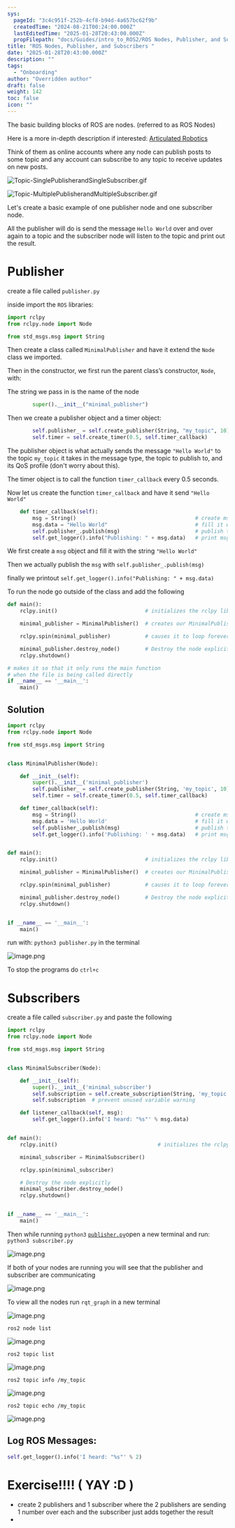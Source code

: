 ```yaml
---
sys:
  pageId: "3c4c951f-252b-4cf8-b94d-4a657bc62f9b"
  createdTime: "2024-08-21T00:24:00.000Z"
  lastEditedTime: "2025-01-28T20:43:00.000Z"
  propFilepath: "docs/Guides/intro_to_ROS2/ROS Nodes, Publisher, and Subscribers .md"
title: "ROS Nodes, Publisher, and Subscribers "
date: "2025-01-28T20:43:00.000Z"
description: ""
tags:
  - "Onboarding"
author: "Overridden author"
draft: false
weight: 142
toc: false
icon: ""
---
```


The basic building blocks of ROS are nodes. (referred to as ROS Nodes)

Here is a more in-depth description if interested: [Articulated Robotics](https://articulatedrobotics.xyz/tutorials/ready-for-ros/ros-overview#2-nodes)

Think of them as online accounts where any node can publish posts to some topic and any account can subscribe to any topic to receive updates on new posts.

![Topic-SinglePublisherandSingleSubscriber.gif](https://docs.ros.org/en/humble/_images/Topic-SinglePublisherandSingleSubscriber.gif)

![Topic-MultiplePublisherandMultipleSubscriber.gif](https://docs.ros.org/en/humble/_images/Topic-MultiplePublisherandMultipleSubscriber.gif)

Let's create a basic example of one publisher node and one subscriber node.

All the publisher will do is send the message `Hello World` over and over again to a topic and the subscriber node will listen to the topic and print out the result.

# Publisher

create a file called `publisher.py` 

inside import the `ROS` libraries:

```python
import rclpy
from rclpy.node import Node

from std_msgs.msg import String
```

Then create a class called `MinimalPublisher` and have it extend the `Node` class we imported.

Then in the constructor, we first run the parent class’s constructor, `Node`, with:

The string we pass in is the name of the node

```python
        super().__init__("minimal_publisher")
```

Then we create a publisher object and a timer object:

```python
        self.publisher_ = self.create_publisher(String, "my_topic", 10)
        self.timer = self.create_timer(0.5, self.timer_callback)
```

The publisher object is what actually sends the message `"Hello World"` to the topic `my_topic` it takes in the message type, the topic to publish to, and its QoS profile (don't worry about this).

The timer object is to call the function `timer_callback` every 0.5 seconds.

Now let us create the function `timer_callback` and have it send `"Hello World"`

```python
    def timer_callback(self):
        msg = String()                                      # create msg object
        msg.data = "Hello World"                            # fill it with data
        self.publisher_.publish(msg)                        # publish the message
        self.get_logger().info("Publishing: " + msg.data)   # print msg
```

We first create a `msg` object and fill it with the string `"Hello World"`

Then we actually publish the `msg` with `self.publisher_.publish(msg)`

finally we printout `self.get_logger().info("Publishing: " + msg.data)`

To run the node go outside of the class and add the following

```python
def main():
    rclpy.init()                            # initializes the rclpy library

    minimal_publisher = MinimalPublisher()  # creates our MinimalPublisher object

    rclpy.spin(minimal_publisher)           # causes it to loop forever

    minimal_publisher.destroy_node()        # Destroy the node explicitly
    rclpy.shutdown()

# makes it so that it only runs the main function
# when the file is being called directly
if __name__ == '__main__': 
    main()
```

## Solution

```python
import rclpy
from rclpy.node import Node

from std_msgs.msg import String


class MinimalPublisher(Node):

    def __init__(self):
        super().__init__('minimal_publisher')
        self.publisher_ = self.create_publisher(String, 'my_topic', 10)
        self.timer = self.create_timer(0.5, self.timer_callback)

    def timer_callback(self):
        msg = String()                                      # create msg object
        msg.data = 'Hello World'                            # fill it with data
        self.publisher_.publish(msg)                        # publish the message
        self.get_logger().info('Publishing: ' + msg.data)   # print msg


def main():
    rclpy.init()                            # initializes the rclpy library

    minimal_publisher = MinimalPublisher()  # creates our MinimalPublisher object

    rclpy.spin(minimal_publisher)           # causes it to loop forever

    minimal_publisher.destroy_node()        # Destroy the node explicitly
    rclpy.shutdown()


if __name__ == '__main__':
    main()
```

run with: `python3 publisher.py` in the terminal

![image.png](https://prod-files-secure.s3.us-west-2.amazonaws.com/d518164a-d88e-44d1-a4ee-3adb3bd8bce0/9214accb-ad5b-44f1-a31c-b3167c59138b/image.png?X-Amz-Algorithm=AWS4-HMAC-SHA256&X-Amz-Content-Sha256=UNSIGNED-PAYLOAD&X-Amz-Credential=ASIAZI2LB466T63YLMBW%2F20250225%2Fus-west-2%2Fs3%2Faws4_request&X-Amz-Date=20250225T041003Z&X-Amz-Expires=3600&X-Amz-Security-Token=IQoJb3JpZ2luX2VjEAAaCXVzLXdlc3QtMiJHMEUCIQCERphU18Ak1kRBWDo%2F%2BNEYKgiMqZ9EsQXbvrW9FmfbsAIgJfNqN0MJIwzKICsv9LmD%2BqG%2FkUarwba1L7A%2FKJCXKwEq%2FwMIORAAGgw2Mzc0MjMxODM4MDUiDNZjOUI8g4DqAXhZFyrcA%2B9Y7IqwgNRQH6DeGe9zjtpYgUNMbW6UJiF95nZLnlXUA%2BRLVi25PFXOrlm5eYReKxulmaPGVIp6pYZ65j6qY7GhmoBm5pTqQq5Yui7D5CBs8JP8msRt5depY%2Fq5VEYDfwmZsMEIPy3hYPqyR2v3HdU1VnKEkNRYQzmknG1oc60fxLvhfyJKcJiBb5W5CLrEy0ZLxpyPIxlLrXp%2Bmc0%2Fdyqo6AbkbELcJqHsR%2BbBBQpmgc%2BnCCmoWHsw7VvhE%2FHEr5eNQgwbNFR6fKlIPgh00vec05QdCfeWkg6MCL%2FdmgGW5WANLTwWhA4UoA%2FMrmjQIi7vcpSKlwWp58TQ8f4zuyrvKGk94KhETL8PgBcYJoOJM0F%2Bv3QJgmC1RCsCQWil%2FqTGNLkIFIMHjP%2Fj3PRa6YJrHkbrXssIMWASlU9B9zWixJDBJVCDwitvyTqTwcSVPiCYfh30CLQb0YlUO%2FX45e5%2BDTgLaVQxo%2Fbxzr9l0FWX7Jj4hlMgoJdFVROxRQRk8mgU2Unz2s5cN2nBxDQU2YCkrSxX%2BOjyj9sn8WhD%2BaNA5qC1U%2BjNz7Lo7NopLWuxoRW2iHl9Suzt3wHAPTQFL73L%2FaLo12cbyZgHcD4xJk7FQt513CmkiCzTqQYNMNeC9L0GOqUBR32SGOlEy%2FRwZZ9fFuj4PTOjvwcbPIw%2Fhq3fP%2Fl5W20zHnLCYLEVbvp520a9UBbQF82lD43iySO6HbbyY6630pfBML%2FExxU9Z4pdL2ms1iSA3zxAdv7N7wln%2BM9wibfNKBhzxcXiI1b8gxHw01a76bMjqp6re4BP9HTyTwYn3DjnjjLYzXgE4HwCBlgTF%2FB4gtS8pMHf7ksUwoV2zqGM7Y3QR3H6&X-Amz-Signature=57fba3d6e6cc5abab705906bdf694ddd3c8ce2162c755429f0b826ff5639ca0c&X-Amz-SignedHeaders=host&x-id=GetObject)

To stop the programs do `ctrl+c`

# Subscribers

create a file called `subscriber.py` and paste the following

```python
import rclpy
from rclpy.node import Node

from std_msgs.msg import String


class MinimalSubscriber(Node):

    def __init__(self):
        super().__init__('minimal_subscriber')
        self.subscription = self.create_subscription(String, 'my_topic', self.listener_callback, 10)
        self.subscription  # prevent unused variable warning

    def listener_callback(self, msg):
        self.get_logger().info('I heard: "%s"' % msg.data)


def main():
    rclpy.init()                                # initializes the rclpy library

    minimal_subscriber = MinimalSubscriber()

    rclpy.spin(minimal_subscriber)

    # Destroy the node explicitly
    minimal_subscriber.destroy_node()
    rclpy.shutdown()


if __name__ == '__main__':
    main()
```

Then while running `python3` [`publisher.py`](http://publisher.py/)open a new terminal and run: `python3 subscriber.py` 

![image.png](https://prod-files-secure.s3.us-west-2.amazonaws.com/d518164a-d88e-44d1-a4ee-3adb3bd8bce0/611fccf2-c738-4dbd-94e9-98f209092866/image.png?X-Amz-Algorithm=AWS4-HMAC-SHA256&X-Amz-Content-Sha256=UNSIGNED-PAYLOAD&X-Amz-Credential=ASIAZI2LB466T63YLMBW%2F20250225%2Fus-west-2%2Fs3%2Faws4_request&X-Amz-Date=20250225T041003Z&X-Amz-Expires=3600&X-Amz-Security-Token=IQoJb3JpZ2luX2VjEAAaCXVzLXdlc3QtMiJHMEUCIQCERphU18Ak1kRBWDo%2F%2BNEYKgiMqZ9EsQXbvrW9FmfbsAIgJfNqN0MJIwzKICsv9LmD%2BqG%2FkUarwba1L7A%2FKJCXKwEq%2FwMIORAAGgw2Mzc0MjMxODM4MDUiDNZjOUI8g4DqAXhZFyrcA%2B9Y7IqwgNRQH6DeGe9zjtpYgUNMbW6UJiF95nZLnlXUA%2BRLVi25PFXOrlm5eYReKxulmaPGVIp6pYZ65j6qY7GhmoBm5pTqQq5Yui7D5CBs8JP8msRt5depY%2Fq5VEYDfwmZsMEIPy3hYPqyR2v3HdU1VnKEkNRYQzmknG1oc60fxLvhfyJKcJiBb5W5CLrEy0ZLxpyPIxlLrXp%2Bmc0%2Fdyqo6AbkbELcJqHsR%2BbBBQpmgc%2BnCCmoWHsw7VvhE%2FHEr5eNQgwbNFR6fKlIPgh00vec05QdCfeWkg6MCL%2FdmgGW5WANLTwWhA4UoA%2FMrmjQIi7vcpSKlwWp58TQ8f4zuyrvKGk94KhETL8PgBcYJoOJM0F%2Bv3QJgmC1RCsCQWil%2FqTGNLkIFIMHjP%2Fj3PRa6YJrHkbrXssIMWASlU9B9zWixJDBJVCDwitvyTqTwcSVPiCYfh30CLQb0YlUO%2FX45e5%2BDTgLaVQxo%2Fbxzr9l0FWX7Jj4hlMgoJdFVROxRQRk8mgU2Unz2s5cN2nBxDQU2YCkrSxX%2BOjyj9sn8WhD%2BaNA5qC1U%2BjNz7Lo7NopLWuxoRW2iHl9Suzt3wHAPTQFL73L%2FaLo12cbyZgHcD4xJk7FQt513CmkiCzTqQYNMNeC9L0GOqUBR32SGOlEy%2FRwZZ9fFuj4PTOjvwcbPIw%2Fhq3fP%2Fl5W20zHnLCYLEVbvp520a9UBbQF82lD43iySO6HbbyY6630pfBML%2FExxU9Z4pdL2ms1iSA3zxAdv7N7wln%2BM9wibfNKBhzxcXiI1b8gxHw01a76bMjqp6re4BP9HTyTwYn3DjnjjLYzXgE4HwCBlgTF%2FB4gtS8pMHf7ksUwoV2zqGM7Y3QR3H6&X-Amz-Signature=05bed3f7ad6f28afb830319a1c5a916834fef2be18506d794f18e11a68011ce8&X-Amz-SignedHeaders=host&x-id=GetObject)

If both of your nodes are running you will see that the publisher and subscriber are communicating

![image.png](https://prod-files-secure.s3.us-west-2.amazonaws.com/d518164a-d88e-44d1-a4ee-3adb3bd8bce0/eea428b5-1cf0-43bb-a30b-81cbaf6c5c78/image.png?X-Amz-Algorithm=AWS4-HMAC-SHA256&X-Amz-Content-Sha256=UNSIGNED-PAYLOAD&X-Amz-Credential=ASIAZI2LB466T63YLMBW%2F20250225%2Fus-west-2%2Fs3%2Faws4_request&X-Amz-Date=20250225T041003Z&X-Amz-Expires=3600&X-Amz-Security-Token=IQoJb3JpZ2luX2VjEAAaCXVzLXdlc3QtMiJHMEUCIQCERphU18Ak1kRBWDo%2F%2BNEYKgiMqZ9EsQXbvrW9FmfbsAIgJfNqN0MJIwzKICsv9LmD%2BqG%2FkUarwba1L7A%2FKJCXKwEq%2FwMIORAAGgw2Mzc0MjMxODM4MDUiDNZjOUI8g4DqAXhZFyrcA%2B9Y7IqwgNRQH6DeGe9zjtpYgUNMbW6UJiF95nZLnlXUA%2BRLVi25PFXOrlm5eYReKxulmaPGVIp6pYZ65j6qY7GhmoBm5pTqQq5Yui7D5CBs8JP8msRt5depY%2Fq5VEYDfwmZsMEIPy3hYPqyR2v3HdU1VnKEkNRYQzmknG1oc60fxLvhfyJKcJiBb5W5CLrEy0ZLxpyPIxlLrXp%2Bmc0%2Fdyqo6AbkbELcJqHsR%2BbBBQpmgc%2BnCCmoWHsw7VvhE%2FHEr5eNQgwbNFR6fKlIPgh00vec05QdCfeWkg6MCL%2FdmgGW5WANLTwWhA4UoA%2FMrmjQIi7vcpSKlwWp58TQ8f4zuyrvKGk94KhETL8PgBcYJoOJM0F%2Bv3QJgmC1RCsCQWil%2FqTGNLkIFIMHjP%2Fj3PRa6YJrHkbrXssIMWASlU9B9zWixJDBJVCDwitvyTqTwcSVPiCYfh30CLQb0YlUO%2FX45e5%2BDTgLaVQxo%2Fbxzr9l0FWX7Jj4hlMgoJdFVROxRQRk8mgU2Unz2s5cN2nBxDQU2YCkrSxX%2BOjyj9sn8WhD%2BaNA5qC1U%2BjNz7Lo7NopLWuxoRW2iHl9Suzt3wHAPTQFL73L%2FaLo12cbyZgHcD4xJk7FQt513CmkiCzTqQYNMNeC9L0GOqUBR32SGOlEy%2FRwZZ9fFuj4PTOjvwcbPIw%2Fhq3fP%2Fl5W20zHnLCYLEVbvp520a9UBbQF82lD43iySO6HbbyY6630pfBML%2FExxU9Z4pdL2ms1iSA3zxAdv7N7wln%2BM9wibfNKBhzxcXiI1b8gxHw01a76bMjqp6re4BP9HTyTwYn3DjnjjLYzXgE4HwCBlgTF%2FB4gtS8pMHf7ksUwoV2zqGM7Y3QR3H6&X-Amz-Signature=4df4bf1bfcfaa51b36084d19b7a1d0915caa4f8ef18bbcf053dee5eda491afa1&X-Amz-SignedHeaders=host&x-id=GetObject)

To view all the nodes run `rqt_graph` in a new terminal

![image.png](https://prod-files-secure.s3.us-west-2.amazonaws.com/d518164a-d88e-44d1-a4ee-3adb3bd8bce0/1d98e964-4318-4d62-b5c4-8c8f78368598/image.png?X-Amz-Algorithm=AWS4-HMAC-SHA256&X-Amz-Content-Sha256=UNSIGNED-PAYLOAD&X-Amz-Credential=ASIAZI2LB466T63YLMBW%2F20250225%2Fus-west-2%2Fs3%2Faws4_request&X-Amz-Date=20250225T041003Z&X-Amz-Expires=3600&X-Amz-Security-Token=IQoJb3JpZ2luX2VjEAAaCXVzLXdlc3QtMiJHMEUCIQCERphU18Ak1kRBWDo%2F%2BNEYKgiMqZ9EsQXbvrW9FmfbsAIgJfNqN0MJIwzKICsv9LmD%2BqG%2FkUarwba1L7A%2FKJCXKwEq%2FwMIORAAGgw2Mzc0MjMxODM4MDUiDNZjOUI8g4DqAXhZFyrcA%2B9Y7IqwgNRQH6DeGe9zjtpYgUNMbW6UJiF95nZLnlXUA%2BRLVi25PFXOrlm5eYReKxulmaPGVIp6pYZ65j6qY7GhmoBm5pTqQq5Yui7D5CBs8JP8msRt5depY%2Fq5VEYDfwmZsMEIPy3hYPqyR2v3HdU1VnKEkNRYQzmknG1oc60fxLvhfyJKcJiBb5W5CLrEy0ZLxpyPIxlLrXp%2Bmc0%2Fdyqo6AbkbELcJqHsR%2BbBBQpmgc%2BnCCmoWHsw7VvhE%2FHEr5eNQgwbNFR6fKlIPgh00vec05QdCfeWkg6MCL%2FdmgGW5WANLTwWhA4UoA%2FMrmjQIi7vcpSKlwWp58TQ8f4zuyrvKGk94KhETL8PgBcYJoOJM0F%2Bv3QJgmC1RCsCQWil%2FqTGNLkIFIMHjP%2Fj3PRa6YJrHkbrXssIMWASlU9B9zWixJDBJVCDwitvyTqTwcSVPiCYfh30CLQb0YlUO%2FX45e5%2BDTgLaVQxo%2Fbxzr9l0FWX7Jj4hlMgoJdFVROxRQRk8mgU2Unz2s5cN2nBxDQU2YCkrSxX%2BOjyj9sn8WhD%2BaNA5qC1U%2BjNz7Lo7NopLWuxoRW2iHl9Suzt3wHAPTQFL73L%2FaLo12cbyZgHcD4xJk7FQt513CmkiCzTqQYNMNeC9L0GOqUBR32SGOlEy%2FRwZZ9fFuj4PTOjvwcbPIw%2Fhq3fP%2Fl5W20zHnLCYLEVbvp520a9UBbQF82lD43iySO6HbbyY6630pfBML%2FExxU9Z4pdL2ms1iSA3zxAdv7N7wln%2BM9wibfNKBhzxcXiI1b8gxHw01a76bMjqp6re4BP9HTyTwYn3DjnjjLYzXgE4HwCBlgTF%2FB4gtS8pMHf7ksUwoV2zqGM7Y3QR3H6&X-Amz-Signature=87ba459a78ef139decaab3feeb2cff40bcd241965c2c92574bca721ffd92c91e&X-Amz-SignedHeaders=host&x-id=GetObject)

`ros2 node list`

![image.png](https://prod-files-secure.s3.us-west-2.amazonaws.com/d518164a-d88e-44d1-a4ee-3adb3bd8bce0/680ac8cf-e6d9-4164-9ece-5b9a6fccffee/image.png?X-Amz-Algorithm=AWS4-HMAC-SHA256&X-Amz-Content-Sha256=UNSIGNED-PAYLOAD&X-Amz-Credential=ASIAZI2LB466T63YLMBW%2F20250225%2Fus-west-2%2Fs3%2Faws4_request&X-Amz-Date=20250225T041003Z&X-Amz-Expires=3600&X-Amz-Security-Token=IQoJb3JpZ2luX2VjEAAaCXVzLXdlc3QtMiJHMEUCIQCERphU18Ak1kRBWDo%2F%2BNEYKgiMqZ9EsQXbvrW9FmfbsAIgJfNqN0MJIwzKICsv9LmD%2BqG%2FkUarwba1L7A%2FKJCXKwEq%2FwMIORAAGgw2Mzc0MjMxODM4MDUiDNZjOUI8g4DqAXhZFyrcA%2B9Y7IqwgNRQH6DeGe9zjtpYgUNMbW6UJiF95nZLnlXUA%2BRLVi25PFXOrlm5eYReKxulmaPGVIp6pYZ65j6qY7GhmoBm5pTqQq5Yui7D5CBs8JP8msRt5depY%2Fq5VEYDfwmZsMEIPy3hYPqyR2v3HdU1VnKEkNRYQzmknG1oc60fxLvhfyJKcJiBb5W5CLrEy0ZLxpyPIxlLrXp%2Bmc0%2Fdyqo6AbkbELcJqHsR%2BbBBQpmgc%2BnCCmoWHsw7VvhE%2FHEr5eNQgwbNFR6fKlIPgh00vec05QdCfeWkg6MCL%2FdmgGW5WANLTwWhA4UoA%2FMrmjQIi7vcpSKlwWp58TQ8f4zuyrvKGk94KhETL8PgBcYJoOJM0F%2Bv3QJgmC1RCsCQWil%2FqTGNLkIFIMHjP%2Fj3PRa6YJrHkbrXssIMWASlU9B9zWixJDBJVCDwitvyTqTwcSVPiCYfh30CLQb0YlUO%2FX45e5%2BDTgLaVQxo%2Fbxzr9l0FWX7Jj4hlMgoJdFVROxRQRk8mgU2Unz2s5cN2nBxDQU2YCkrSxX%2BOjyj9sn8WhD%2BaNA5qC1U%2BjNz7Lo7NopLWuxoRW2iHl9Suzt3wHAPTQFL73L%2FaLo12cbyZgHcD4xJk7FQt513CmkiCzTqQYNMNeC9L0GOqUBR32SGOlEy%2FRwZZ9fFuj4PTOjvwcbPIw%2Fhq3fP%2Fl5W20zHnLCYLEVbvp520a9UBbQF82lD43iySO6HbbyY6630pfBML%2FExxU9Z4pdL2ms1iSA3zxAdv7N7wln%2BM9wibfNKBhzxcXiI1b8gxHw01a76bMjqp6re4BP9HTyTwYn3DjnjjLYzXgE4HwCBlgTF%2FB4gtS8pMHf7ksUwoV2zqGM7Y3QR3H6&X-Amz-Signature=656dd7d7ed1b23a7cfc2dc376b59603fd096951a24950e1cca5777806c4d0f5c&X-Amz-SignedHeaders=host&x-id=GetObject)

`ros2 topic list`

![image.png](https://prod-files-secure.s3.us-west-2.amazonaws.com/d518164a-d88e-44d1-a4ee-3adb3bd8bce0/eee2ebe1-27ef-4a4a-96fb-2ca54126fb29/image.png?X-Amz-Algorithm=AWS4-HMAC-SHA256&X-Amz-Content-Sha256=UNSIGNED-PAYLOAD&X-Amz-Credential=ASIAZI2LB466T63YLMBW%2F20250225%2Fus-west-2%2Fs3%2Faws4_request&X-Amz-Date=20250225T041003Z&X-Amz-Expires=3600&X-Amz-Security-Token=IQoJb3JpZ2luX2VjEAAaCXVzLXdlc3QtMiJHMEUCIQCERphU18Ak1kRBWDo%2F%2BNEYKgiMqZ9EsQXbvrW9FmfbsAIgJfNqN0MJIwzKICsv9LmD%2BqG%2FkUarwba1L7A%2FKJCXKwEq%2FwMIORAAGgw2Mzc0MjMxODM4MDUiDNZjOUI8g4DqAXhZFyrcA%2B9Y7IqwgNRQH6DeGe9zjtpYgUNMbW6UJiF95nZLnlXUA%2BRLVi25PFXOrlm5eYReKxulmaPGVIp6pYZ65j6qY7GhmoBm5pTqQq5Yui7D5CBs8JP8msRt5depY%2Fq5VEYDfwmZsMEIPy3hYPqyR2v3HdU1VnKEkNRYQzmknG1oc60fxLvhfyJKcJiBb5W5CLrEy0ZLxpyPIxlLrXp%2Bmc0%2Fdyqo6AbkbELcJqHsR%2BbBBQpmgc%2BnCCmoWHsw7VvhE%2FHEr5eNQgwbNFR6fKlIPgh00vec05QdCfeWkg6MCL%2FdmgGW5WANLTwWhA4UoA%2FMrmjQIi7vcpSKlwWp58TQ8f4zuyrvKGk94KhETL8PgBcYJoOJM0F%2Bv3QJgmC1RCsCQWil%2FqTGNLkIFIMHjP%2Fj3PRa6YJrHkbrXssIMWASlU9B9zWixJDBJVCDwitvyTqTwcSVPiCYfh30CLQb0YlUO%2FX45e5%2BDTgLaVQxo%2Fbxzr9l0FWX7Jj4hlMgoJdFVROxRQRk8mgU2Unz2s5cN2nBxDQU2YCkrSxX%2BOjyj9sn8WhD%2BaNA5qC1U%2BjNz7Lo7NopLWuxoRW2iHl9Suzt3wHAPTQFL73L%2FaLo12cbyZgHcD4xJk7FQt513CmkiCzTqQYNMNeC9L0GOqUBR32SGOlEy%2FRwZZ9fFuj4PTOjvwcbPIw%2Fhq3fP%2Fl5W20zHnLCYLEVbvp520a9UBbQF82lD43iySO6HbbyY6630pfBML%2FExxU9Z4pdL2ms1iSA3zxAdv7N7wln%2BM9wibfNKBhzxcXiI1b8gxHw01a76bMjqp6re4BP9HTyTwYn3DjnjjLYzXgE4HwCBlgTF%2FB4gtS8pMHf7ksUwoV2zqGM7Y3QR3H6&X-Amz-Signature=f13475d2d132fad58fd1efcce5303c100457402db020c2c5e7d8a1b95599f9b9&X-Amz-SignedHeaders=host&x-id=GetObject)

`ros2 topic info /my_topic`

![image.png](https://prod-files-secure.s3.us-west-2.amazonaws.com/d518164a-d88e-44d1-a4ee-3adb3bd8bce0/6288ef12-cb9e-406f-b9eb-65feed3a9011/image.png?X-Amz-Algorithm=AWS4-HMAC-SHA256&X-Amz-Content-Sha256=UNSIGNED-PAYLOAD&X-Amz-Credential=ASIAZI2LB466T63YLMBW%2F20250225%2Fus-west-2%2Fs3%2Faws4_request&X-Amz-Date=20250225T041003Z&X-Amz-Expires=3600&X-Amz-Security-Token=IQoJb3JpZ2luX2VjEAAaCXVzLXdlc3QtMiJHMEUCIQCERphU18Ak1kRBWDo%2F%2BNEYKgiMqZ9EsQXbvrW9FmfbsAIgJfNqN0MJIwzKICsv9LmD%2BqG%2FkUarwba1L7A%2FKJCXKwEq%2FwMIORAAGgw2Mzc0MjMxODM4MDUiDNZjOUI8g4DqAXhZFyrcA%2B9Y7IqwgNRQH6DeGe9zjtpYgUNMbW6UJiF95nZLnlXUA%2BRLVi25PFXOrlm5eYReKxulmaPGVIp6pYZ65j6qY7GhmoBm5pTqQq5Yui7D5CBs8JP8msRt5depY%2Fq5VEYDfwmZsMEIPy3hYPqyR2v3HdU1VnKEkNRYQzmknG1oc60fxLvhfyJKcJiBb5W5CLrEy0ZLxpyPIxlLrXp%2Bmc0%2Fdyqo6AbkbELcJqHsR%2BbBBQpmgc%2BnCCmoWHsw7VvhE%2FHEr5eNQgwbNFR6fKlIPgh00vec05QdCfeWkg6MCL%2FdmgGW5WANLTwWhA4UoA%2FMrmjQIi7vcpSKlwWp58TQ8f4zuyrvKGk94KhETL8PgBcYJoOJM0F%2Bv3QJgmC1RCsCQWil%2FqTGNLkIFIMHjP%2Fj3PRa6YJrHkbrXssIMWASlU9B9zWixJDBJVCDwitvyTqTwcSVPiCYfh30CLQb0YlUO%2FX45e5%2BDTgLaVQxo%2Fbxzr9l0FWX7Jj4hlMgoJdFVROxRQRk8mgU2Unz2s5cN2nBxDQU2YCkrSxX%2BOjyj9sn8WhD%2BaNA5qC1U%2BjNz7Lo7NopLWuxoRW2iHl9Suzt3wHAPTQFL73L%2FaLo12cbyZgHcD4xJk7FQt513CmkiCzTqQYNMNeC9L0GOqUBR32SGOlEy%2FRwZZ9fFuj4PTOjvwcbPIw%2Fhq3fP%2Fl5W20zHnLCYLEVbvp520a9UBbQF82lD43iySO6HbbyY6630pfBML%2FExxU9Z4pdL2ms1iSA3zxAdv7N7wln%2BM9wibfNKBhzxcXiI1b8gxHw01a76bMjqp6re4BP9HTyTwYn3DjnjjLYzXgE4HwCBlgTF%2FB4gtS8pMHf7ksUwoV2zqGM7Y3QR3H6&X-Amz-Signature=e2c208d44c9e3219d98936996df4832900b7f7f7db275838470e000befb94c88&X-Amz-SignedHeaders=host&x-id=GetObject)

`ros2 topic echo /my_topic`

![image.png](https://prod-files-secure.s3.us-west-2.amazonaws.com/d518164a-d88e-44d1-a4ee-3adb3bd8bce0/0a6fcb4d-422d-4a6c-a803-749ef4adf2c6/image.png?X-Amz-Algorithm=AWS4-HMAC-SHA256&X-Amz-Content-Sha256=UNSIGNED-PAYLOAD&X-Amz-Credential=ASIAZI2LB466T63YLMBW%2F20250225%2Fus-west-2%2Fs3%2Faws4_request&X-Amz-Date=20250225T041003Z&X-Amz-Expires=3600&X-Amz-Security-Token=IQoJb3JpZ2luX2VjEAAaCXVzLXdlc3QtMiJHMEUCIQCERphU18Ak1kRBWDo%2F%2BNEYKgiMqZ9EsQXbvrW9FmfbsAIgJfNqN0MJIwzKICsv9LmD%2BqG%2FkUarwba1L7A%2FKJCXKwEq%2FwMIORAAGgw2Mzc0MjMxODM4MDUiDNZjOUI8g4DqAXhZFyrcA%2B9Y7IqwgNRQH6DeGe9zjtpYgUNMbW6UJiF95nZLnlXUA%2BRLVi25PFXOrlm5eYReKxulmaPGVIp6pYZ65j6qY7GhmoBm5pTqQq5Yui7D5CBs8JP8msRt5depY%2Fq5VEYDfwmZsMEIPy3hYPqyR2v3HdU1VnKEkNRYQzmknG1oc60fxLvhfyJKcJiBb5W5CLrEy0ZLxpyPIxlLrXp%2Bmc0%2Fdyqo6AbkbELcJqHsR%2BbBBQpmgc%2BnCCmoWHsw7VvhE%2FHEr5eNQgwbNFR6fKlIPgh00vec05QdCfeWkg6MCL%2FdmgGW5WANLTwWhA4UoA%2FMrmjQIi7vcpSKlwWp58TQ8f4zuyrvKGk94KhETL8PgBcYJoOJM0F%2Bv3QJgmC1RCsCQWil%2FqTGNLkIFIMHjP%2Fj3PRa6YJrHkbrXssIMWASlU9B9zWixJDBJVCDwitvyTqTwcSVPiCYfh30CLQb0YlUO%2FX45e5%2BDTgLaVQxo%2Fbxzr9l0FWX7Jj4hlMgoJdFVROxRQRk8mgU2Unz2s5cN2nBxDQU2YCkrSxX%2BOjyj9sn8WhD%2BaNA5qC1U%2BjNz7Lo7NopLWuxoRW2iHl9Suzt3wHAPTQFL73L%2FaLo12cbyZgHcD4xJk7FQt513CmkiCzTqQYNMNeC9L0GOqUBR32SGOlEy%2FRwZZ9fFuj4PTOjvwcbPIw%2Fhq3fP%2Fl5W20zHnLCYLEVbvp520a9UBbQF82lD43iySO6HbbyY6630pfBML%2FExxU9Z4pdL2ms1iSA3zxAdv7N7wln%2BM9wibfNKBhzxcXiI1b8gxHw01a76bMjqp6re4BP9HTyTwYn3DjnjjLYzXgE4HwCBlgTF%2FB4gtS8pMHf7ksUwoV2zqGM7Y3QR3H6&X-Amz-Signature=6ea0106b69e720288d4fdfbc1c9ba85b5189e51bec5200d3db0b7c8004385f87&X-Amz-SignedHeaders=host&x-id=GetObject)

## Log ROS Messages:

```python
self.get_logger().info('I heard: "%s"' % 2)
```

# Exercise!!!! ( YAY :D )

- create 2 publishers and 1 subscriber where the 2 publishers are sending 1 number over each and the subscriber just adds together the result
- 
